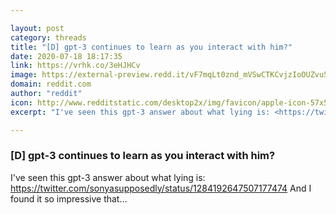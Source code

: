 ```yaml
---

layout: post
category: threads
title: "[D] gpt-3 continues to learn as you interact with him?"
date: 2020-07-18 18:17:35
link: https://vrhk.co/3eHJHCv
image: https://external-preview.redd.it/vF7mqLt0znd_mVSwCTKCvjzIoOUZvu5iG9YquMEP9LY.jpg?width=698&height=365.445026178&auto=webp&crop=698:365.445026178,smart&s=96a123555ac28a07086740c7c02e847b0d68f0a4
domain: reddit.com
author: "reddit"
icon: http://www.redditstatic.com/desktop2x/img/favicon/apple-icon-57x57.png
excerpt: "I've seen this gpt-3 answer about what lying is: <https://twitter.com/sonyasupposedly/status/1284192647507177474> And I found it so impressive that..."

---
```


### [D] gpt-3 continues to learn as you interact with him?

I've seen this gpt-3 answer about what lying is: <https://twitter.com/sonyasupposedly/status/1284192647507177474> And I found it so impressive that...